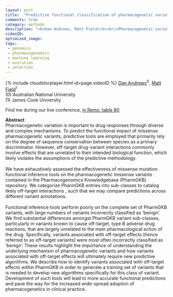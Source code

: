 ```yaml
---
layout: post
title:  "Predictive functional classification of pharmacogenetic variation"
comments: true
category: methods
description: "<b>Dan Andrews, Matt Field</b><br/>Pharmacogenetic variation is important to drug res..."
videoID: 
optimized_image: 
tags:
 - genomics
 - pharmacogenomics
 - machine learning
 - evolution
 - selection
---
```

{% include cloudstorplayer.html id=page.videoID %}
[<u>Dan Andrews</u>](https://jcsmr.anu.edu.au/research/groups/andrews-group-genome-informatics)<sup>0</sup>, [Matt Field](https://research.jcu.edu.au/portfolio/matt.field/)<sup>1</sup><br/>
\(0\) Australian National University<br/>
\(1\) James Cook University

Find me during our live conference, [in Remo, table 80](https://remo.co)

<b>Abstract</b><br/>
Pharmacogenetic variation is important to drug responses through diverse and complex mechanisms. To predict the functional impact of missense pharmacogenetic variants, predictive tools are employed that primarily rely on the degree of sequence conservation between species as a primary discriminator. However, off-target drug-variant interactions commonly involve effects that are unrelated to their intended biological function, which likely violates the assumptions of the predictive methodology.<br/><br/>We have exhaustively assessed the effectiveness of missense mutation functional inference tools on the pharmacogenetic missense variants contained in the Pharmacogenomics Knowledgebase \(PharmGKB\) repository. We categorize PharmGKB entries into sub-classes to catalog likely off-target interactions , such that we may compare predictions across different variant annotations.<br/><br/>Functional inference tools perform poorly on the complete set of PharmGKB  variants, with large numbers of variants incorrectly classified as ‘benign’.  We find substantial differences amongst PharmGKB variant sub-classes, particularly in variants known to cause off-target, type B adverse drug reactions, that are largely unrelated to the main pharmacological action of the drug.  Specifically, variants associated with off-target effects \(hence referred to as off-target variants\) were most often incorrectly classified as ‘benign’. These results highlight the importance of understanding the underlying mechanism of pharmacogenetic variants and how variants associated with off-target effects will ultimately require new predictive algorithms. We describe how to identify variants associated with off-target effects within PharmGKB in order to generate a training set of variants that is needed to develop new algorithms specifically for this class of variant.  Development of such tools will lead to more accurate functional predictions and pave the way for the increased wide-spread adoption of pharmacogenetics in clinical practice.<br/>
